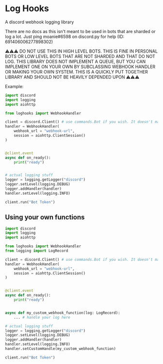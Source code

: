 # Log Hooks

A discord webhook logging library

There are no docs as this isn't meant to be used in bots that are sharded or log a lot. Just ping moanie#6598 on discord.py for help (ID: 691406006277898302)

⚠️⚠️⚠️ DO NOT USE THIS IN HIGH LEVEL BOTS. THIS IS FINE IN PERSONAL BOTS OR LOW LEVEL BOTS THAT ARE NOT SHARDED AND THAT DO NOT LOG. THIS LIBRARY DOES NOT IMPLEMENT A QUEUE, BUT YOU CAN IMPLEMENT ONE ON YOUR OWN BY SUBCLASSING WEBHOOK HANDLER OR MAKING YOUR OWN SYSTEM. THIS IS A QUICKLY PUT TOGETHER LIBRARY AND SHOULD NOT BE HEAVILY DEPENDED UPON ⚠️⚠️⚠️

Example:
```py
import discord
import logging
import aiohttp

from loghooks import WebhookHandler

client = discord.Client() # use commands.Bot if you wish. It doesn't make a difference.
handler = WebhookHandler(
    webhook_url = "webhook-url",
    session = aiohttp.ClientSession()
)


@client.event
async def on_ready():
    print("ready")


# actual logging stuff
logger = logging.getLogger("discord")
logger.setLevel(logging.DEBUG)
logger.addHandler(handler)
handler.setLevel(logging.INFO)

client.run("Bot Token")
```

## Using your own functions

```py
import discord
import logging
import aiohttp

from loghooks import WebhookHandler
from logging import LogRecord

client = discord.Client() # use commands.Bot if you wish. It doesn't make a difference.
handler = WebhookHandler(
    webhook_url = "webhook-url",
    session = aiohttp.ClientSession()
)


@client.event
async def on_ready():
    print("ready")


async def my_custom_webhook_function(log: LogRecord):
    ... # handle your log here

# actual logging stuff
logger = logging.getLogger("discord")
logger.setLevel(logging.DEBUG)
logger.addHandler(handler)
handler.setLevel(logging.INFO)
handler.setCustomHandle(my_custom_webhook_function)

client.run("Bot Token")
```